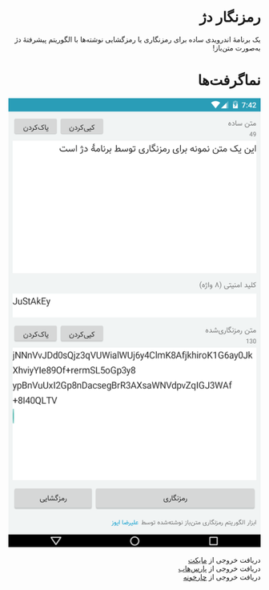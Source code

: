 <div dir="rtl">

# رمزنگار دژ

یک برنامۀ اندرویدی ساده برای رمزنگاری یا رمزگشایی نوشته‌ها با الگوریتم پیشرفتۀ دژ به‌صورت متن‌باز!

# نماگرفت‌ها

![](screenshot.png)

دریافت خروجی از [مایکت](https://myket.ir/app/ir.apt.des/)<br>
دریافت خروجی از [پارس‌هاب](http://www.parshub.com/content/930648520)<br>
دریافت خروجی از [چارخونه](http://www.charkhoneh.com/content/930648520)
</div>